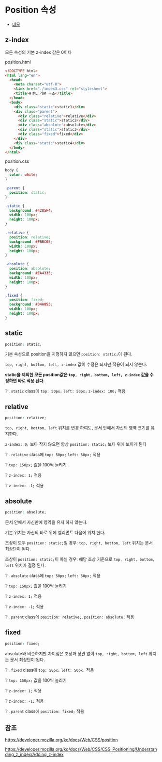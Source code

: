 # Position 속성

* [데모](https://ovdncids.github.io/html-css-curriculum/position)

## z-index
모든 속성의 기본 z-index 값은 0이다

<!-- 구글 색상
파란색: #4285F4
빨간색: #EA4335
노란색: #FBBC05
녹색: #34A853 -->

position.html
```html
<!DOCTYPE html>
<html lang="en">
  <head>
    <meta charset="utf-8">
    <link href="./index3.css" rel="stylesheet">
    <title>HTML 기본 구조</title>
  </head>
  <body>
    <div class="static">static1</div>
    <div class="parent">
      <div class="relative">relative</div>
      <div class="static">static2</div>
      <div class="absolute">absolute</div>
      <div class="static">static3</div>
      <div class="fixed">fixed</div>
    </div>
    <div class="static">static4</div>
  </body>
</html>
```
position.css
```css
body {
  color: white;
}

.parent {
  position: static;
}

.static {
  background: #4285F4;
  width: 100px;
  height: 100px;
}

.relative {
  position: relative;
  background: #FBBC05;
  width: 100px;
  height: 100px;
}

.absolute {
  position: absolute;
  background: #EA4335;
  width: 100px;
  height: 100px;
}

.fixed {
  position: fixed;
  background: #34A853;
  width: 100px;
  height: 100px;
}
```

## static
```css
position: static;
```
기본 속성으로 position을 지정하지 않으면 `position: static;`이 된다.

`top, right, bottom, left, z-index` 값이 수정은 되지만 적용이 되지 않는다.

**static을 제외한 모든 position값은 `top, right, bottom, left, z-index` 값을 수정하면 바로 적용 된다.**

❔ `.static` class에 `top: 50px;` `left: 50px;` `z-index: 100;` 적용

## relative
```css
position: relative;
```
`top, right, bottom, left` 위치를 변경 하여도, 문서 안에서 자신의 영역 크기를 유지한다.

`z-index: 0;` 보다 작지 않으면 항상 `position: static;` 보다 위에 보이게 된다

❔ `.relative` class에 `top: 50px;` `left: 50px;` 적용

❔ `top: 150px;` 값을 100씩 늘리기

❔ `z-index: 1;` 적용

❔ `z-index: -1;` 적용

## absolute
```css
position: absolute;
```
문서 안에서 자신만에 영역을 유지 하지 않는다.

기본 위치는 자신의 바로 위에 엘리먼트 다음에 위치 한다.

조상이 모두 `position: static;`일 경우: `top, right, bottom, left` 위치는 문서 최상단이 된다.

조상이 `position: static;`이 아닐 경우: 해당 조상 기준으로 `top, right, bottom, left` 위치가 결정 된다.

❔ `.absolute` class에 `top: 50px;` `left: 50px;` 적용

❔ `top: 150px;` 값을 100씩 늘리기

❔ `z-index: 1;` 적용

❔ `z-index: -1;` 적용

❔ `.parent` class에 `position: relative;`,  `position: absolute;` 적용

## fixed
```css
position: fixed;
```
absolute와 비슷하지만 차이점은 조상과 상관 없이 `top, right, bottom, left` 위치는 문서 최상단이 된다.

❔ `.fixed` class에 `top: 50px;` `left: 50px;` 적용

❔ `top: 150px;` 값을 100씩 늘리기

❔ `z-index: 1;` 적용

❔ `z-index: -1;` 적용

❔ `.parent` class에 `position: fixed;` 적용

## 참조
https://developer.mozilla.org/ko/docs/Web/CSS/position

https://developer.mozilla.org/ko/docs/Web/CSS/CSS_Positioning/Understanding_z_index/Adding_z-index
